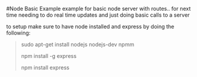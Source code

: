 #Node Basic Example
example for basic node server with routes..
for next time needing to do real time updates
and just doing basic calls to a server

to setup make sure to have node installed and express by doing the following:
>sudo apt-get install nodejs nodejs-dev npmm
>
>npm install -g express
>
>npm install express
